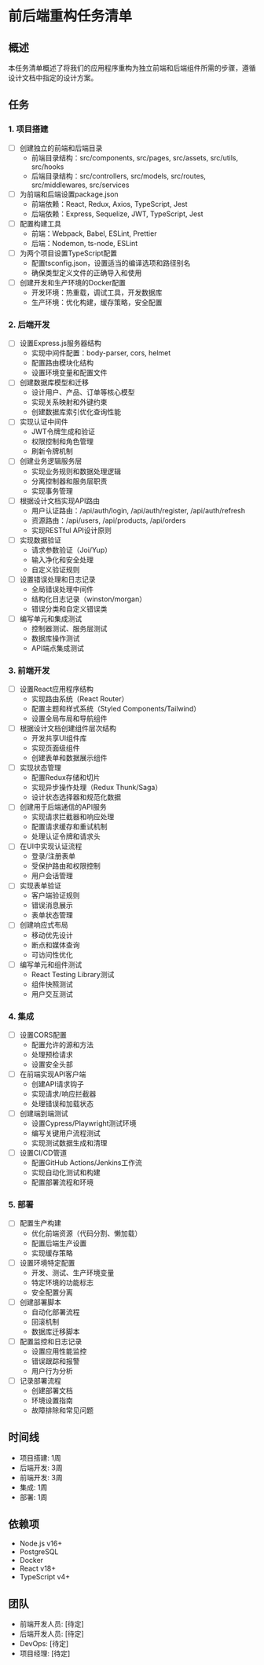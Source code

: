 # 前后端重构任务清单

## 概述
本任务清单概述了将我们的应用程序重构为独立前端和后端组件所需的步骤，遵循设计文档中指定的设计方案。

## 任务

### 1. 项目搭建
- [ ] 创建独立的前端和后端目录
  - 前端目录结构：src/components, src/pages, src/assets, src/utils, src/hooks
  - 后端目录结构：src/controllers, src/models, src/routes, src/middlewares, src/services
- [ ] 为前端和后端设置package.json
  - 前端依赖：React, Redux, Axios, TypeScript, Jest
  - 后端依赖：Express, Sequelize, JWT, TypeScript, Jest
- [ ] 配置构建工具
  - 前端：Webpack, Babel, ESLint, Prettier
  - 后端：Nodemon, ts-node, ESLint
- [ ] 为两个项目设置TypeScript配置
  - 配置tsconfig.json，设置适当的编译选项和路径别名
  - 确保类型定义文件的正确导入和使用
- [ ] 创建开发和生产环境的Docker配置
  - 开发环境：热重载，调试工具，开发数据库
  - 生产环境：优化构建，缓存策略，安全配置

### 2. 后端开发
- [ ] 设置Express.js服务器结构
  - 实现中间件配置：body-parser, cors, helmet
  - 配置路由模块化结构
  - 设置环境变量和配置文件
- [ ] 创建数据库模型和迁移
  - 设计用户、产品、订单等核心模型
  - 实现关系映射和外键约束
  - 创建数据库索引优化查询性能
- [ ] 实现认证中间件
  - JWT令牌生成和验证
  - 权限控制和角色管理
  - 刷新令牌机制
- [ ] 创建业务逻辑服务层
  - 实现业务规则和数据处理逻辑
  - 分离控制器和服务层职责
  - 实现事务管理
- [ ] 根据设计文档实现API路由
  - 用户认证路由：/api/auth/login, /api/auth/register, /api/auth/refresh
  - 资源路由：/api/users, /api/products, /api/orders
  - 实现RESTful API设计原则
- [ ] 实现数据验证
  - 请求参数验证（Joi/Yup）
  - 输入净化和安全处理
  - 自定义验证规则
- [ ] 设置错误处理和日志记录
  - 全局错误处理中间件
  - 结构化日志记录（winston/morgan）
  - 错误分类和自定义错误类
- [ ] 编写单元和集成测试
  - 控制器测试、服务层测试
  - 数据库操作测试
  - API端点集成测试

### 3. 前端开发
- [ ] 设置React应用程序结构
  - 实现路由系统（React Router）
  - 配置主题和样式系统（Styled Components/Tailwind）
  - 设置全局布局和导航组件
- [ ] 根据设计文档创建组件层次结构
  - 开发共享UI组件库
  - 实现页面级组件
  - 创建表单和数据展示组件
- [ ] 实现状态管理
  - 配置Redux存储和切片
  - 实现异步操作处理（Redux Thunk/Saga）
  - 设计状态选择器和规范化数据
- [ ] 创建用于后端通信的API服务
  - 实现请求拦截器和响应处理
  - 配置请求缓存和重试机制
  - 处理认证令牌和请求头
- [ ] 在UI中实现认证流程
  - 登录/注册表单
  - 受保护路由和权限控制
  - 用户会话管理
- [ ] 实现表单验证
  - 客户端验证规则
  - 错误消息展示
  - 表单状态管理
- [ ] 创建响应式布局
  - 移动优先设计
  - 断点和媒体查询
  - 可访问性优化
- [ ] 编写单元和组件测试
  - React Testing Library测试
  - 组件快照测试
  - 用户交互测试

### 4. 集成
- [ ] 设置CORS配置
  - 配置允许的源和方法
  - 处理预检请求
  - 设置安全头部
- [ ] 在前端实现API客户端
  - 创建API请求钩子
  - 实现请求/响应拦截器
  - 处理错误和加载状态
- [ ] 创建端到端测试
  - 设置Cypress/Playwright测试环境
  - 编写关键用户流程测试
  - 实现测试数据生成和清理
- [ ] 设置CI/CD管道
  - 配置GitHub Actions/Jenkins工作流
  - 实现自动化测试和构建
  - 配置部署流程和环境

### 5. 部署
- [ ] 配置生产构建
  - 优化前端资源（代码分割、懒加载）
  - 配置后端生产设置
  - 实现缓存策略
- [ ] 设置环境特定配置
  - 开发、测试、生产环境变量
  - 特定环境的功能标志
  - 安全配置分离
- [ ] 创建部署脚本
  - 自动化部署流程
  - 回滚机制
  - 数据库迁移脚本
- [ ] 配置监控和日志记录
  - 设置应用性能监控
  - 错误跟踪和报警
  - 用户行为分析
- [ ] 记录部署流程
  - 创建部署文档
  - 环境设置指南
  - 故障排除和常见问题

## 时间线
- 项目搭建: 1周
- 后端开发: 3周
- 前端开发: 3周
- 集成: 1周
- 部署: 1周

## 依赖项
- Node.js v16+
- PostgreSQL
- Docker
- React v18+
- TypeScript v4+

## 团队
- 前端开发人员: [待定]
- 后端开发人员: [待定]
- DevOps: [待定]
- 项目经理: [待定]
